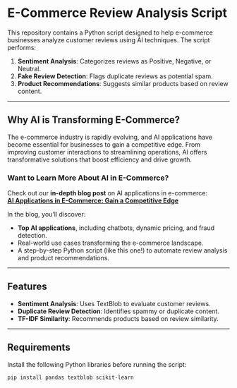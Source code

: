 # E-Commerce Review Analysis Script  

This repository contains a Python script designed to help e-commerce businesses analyze customer reviews using AI techniques. The script performs:  

1. **Sentiment Analysis**: Categorizes reviews as Positive, Negative, or Neutral.  
2. **Fake Review Detection**: Flags duplicate reviews as potential spam.  
3. **Product Recommendations**: Suggests similar products based on review content.  

---

## Why AI is Transforming E-Commerce?  

The e-commerce industry is rapidly evolving, and AI applications have become essential for businesses to gain a competitive edge. From improving customer interactions to streamlining operations, AI offers transformative solutions that boost efficiency and drive growth.  

### Want to Learn More About AI in E-Commerce?  
Check out our **in-depth blog post** on AI applications in e-commerce:  
**[AI Applications in E-Commerce: Gain a Competitive Edge](https://seo4one.com/e-commerce-seo/ai-applications-in-e-commerce-gain-a-competitive-edge)**  

In the blog, you’ll discover:  
- **Top AI applications**, including chatbots, dynamic pricing, and fraud detection.  
- Real-world use cases transforming the e-commerce landscape.  
- A step-by-step Python script (like this one!) to automate review analysis and product recommendations.

---

## Features  

- **Sentiment Analysis**: Uses TextBlob to evaluate customer reviews.  
- **Duplicate Review Detection**: Identifies spammy or duplicate content.  
- **TF-IDF Similarity**: Recommends products based on review similarity.  

---

## Requirements  

Install the following Python libraries before running the script:  

```bash
pip install pandas textblob scikit-learn
